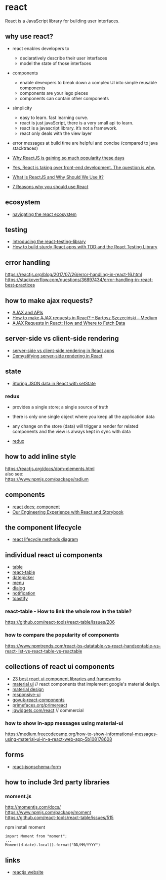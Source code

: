 # react

React is a JavaScript library for building user interfaces.

## why use react?
* react enables developers to 
  * declaratively describe their user interfaces
  * model the state of those interfaces
* components
  * enable deveopers to break down a complex UI into simple reusable components
  * components are your lego pieces
  * components can contain other components
* simplicity
  * easy to learn. fast learning curve.
  * react is just javaScript, there is a very small api to learn. 
  * react is a javascript library. it’s not a framework.
  * react only deals with the view layer
* error messages at build time are helpful and concise (compared to java stacktraces)


* [Why ReactJS is gaining so much popularity these days](https://medium.com/@thinkwik/why-reactjs-is-gaining-so-much-popularity-these-days-c3aa686ec0b3)
* [Yes, React is taking over front-end development. The question is why.](https://medium.freecodecamp.org/yes-react-is-taking-over-front-end-development-the-question-is-why-40837af8ab76)
* [What Is ReactJS and Why Should We Use It?](https://www.c-sharpcorner.com/article/what-and-why-reactjs/)
* [7 Reasons why you should use React](https://stories.jotform.com/7-reasons-why-you-should-use-react-ad420c634247)


## ecosystem
* [navigating the react ecosystem](https://www.toptal.com/react/navigating-the-react-ecosystem)


## testing
* [Introducing the react-testing-library](https://blog.kentcdodds.com/introducing-the-react-testing-library-e3a274307e65)
* [How to build sturdy React apps with TDD and the React Testing Library](https://medium.freecodecamp.org/how-to-build-sturdy-react-apps-with-tdd-and-the-react-testing-library-47ad3c5c8e47)


## error handling
https://reactjs.org/blog/2017/07/26/error-handling-in-react-16.html  
https://stackoverflow.com/questions/36897434/error-handling-in-react-best-practices


## how to make ajax requests?
* [AJAX and APIs](https://reactjs.org/docs/faq-ajax.html)
* [How to make AJAX requests in React? – Bartosz Szczeciński – Medium](https://medium.com/@baphemot/how-to-make-ajax-requests-in-react-a6a52bb5a8b1)
* [AJAX Requests in React: How and Where to Fetch Data](https://daveceddia.com/ajax-requests-in-react/)


## server-side vs client-side rendering
* [server-side vs client-side rendering in React apps](https://hackernoon.com/server-side-vs-client-side-rendering-in-react-apps-443efd6f2e87)
* [Demystifying server-side rendering in React](https://medium.freecodecamp.org/demystifying-reacts-server-side-render-de335d408fe4)


## state
* [Storing JSON data in React with setState](https://medium.com/@brettcelestre/storing-json-data-in-react-with-setstate-3b588b74dcce)


### redux
* provides a single store; a single source of truth
* there is only one single object where you keep all the application data
* any change on the store (data) will trigger a render for related components and the view is always kept in sync with data

* [redux](https://redux.js.org/)


## how to add inline style
https://reactjs.org/docs/dom-elements.html  
also see:  
https://www.npmjs.com/package/radium


## components
* [react docs; component](https://reactjs.org/docs/react-component.html)
* [Our Engineering Experience with React and Storybook](https://auth0.com/blog/our-engineering-experience-with-react-and-storybook/)


## the component lifecycle
* [react lifecycle methods diagram](http://projects.wojtekmaj.pl/react-lifecycle-methods-diagram/)


## individual react ui components
* [table](https://www.npmjs.com/package/rc-table)
* [react-table](https://www.npmjs.com/package/react-table)
* [datepicker](https://www.npmjs.com/package/rc-datepicker)
* [menu](https://www.npmjs.com/package/rc-menu)
* [dialog](https://www.npmjs.com/package/rc-dialog)
* [notification](https://www.npmjs.com/package/rc-notification)
* [toastify](https://www.npmjs.com/package/react-toastify)


### react-table - How to link the whole row in the table?
https://github.com/react-tools/react-table/issues/206


### how to compare the popularity of components
https://www.npmtrends.com/react-bs-datatable-vs-react-handsontable-vs-react-list-vs-react-table-vs-reactable


## collections of react ui components
* [23 best react ui component libraries and frameworks](https://hackernoon.com/23-best-react-ui-component-libraries-and-frameworks-250a81b2ac42)
* [material ui](https://material-ui.com/) // react components that implement google's material design.
* [material design](https://www.npmjs.com/package/react-md)
* [responsive-ui](https://www.npmjs.com/package/react-responsive-ui)
* [govuk-react-components](https://github.com/lennym/govuk-react-components)
* [primefaces.org/primereact](https://www.primefaces.org/primereact/)
* [jqwidgets.com/react](https://www.jqwidgets.com/react/) // commercial


### how to show in-app messages using material-ui
https://medium.freecodecamp.org/how-to-show-informational-messages-using-material-ui-in-a-react-web-app-5b108178608


## forms
* [react-jsonschema-form](https://github.com/mozilla-services/react-jsonschema-form)


## how to include 3rd party libraries

### moment.js
http://momentjs.com/docs/  
https://www.npmjs.com/package/moment  
https://github.com/react-tools/react-table/issues/515  

npm install moment

```
import Moment from "moment";
...
Moment(d.date).local().format("DD/MM/YYYY")
```


## links
* [reactjs website](https://reactjs.org/)

